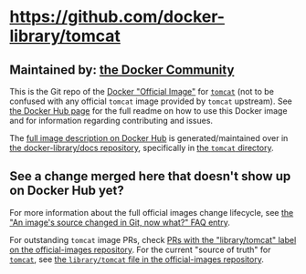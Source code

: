 # https://github.com/docker-library/tomcat

## Maintained by: [the Docker Community](https://github.com/docker-library/tomcat)

This is the Git repo of the [Docker "Official Image"](https://github.com/docker-library/official-images#what-are-official-images) for [`tomcat`](https://hub.docker.com/_/tomcat/) (not to be confused with any official `tomcat` image provided by `tomcat` upstream). See [the Docker Hub page](https://hub.docker.com/_/tomcat/) for the full readme on how to use this Docker image and for information regarding contributing and issues.

The [full image description on Docker Hub](https://hub.docker.com/_/tomcat/) is generated/maintained over in [the docker-library/docs repository](https://github.com/docker-library/docs), specifically in [the `tomcat` directory](https://github.com/docker-library/docs/tree/master/tomcat).

## See a change merged here that doesn't show up on Docker Hub yet?

For more information about the full official images change lifecycle, see [the "An image's source changed in Git, now what?" FAQ entry](https://github.com/docker-library/faq#an-images-source-changed-in-git-now-what).

For outstanding `tomcat` image PRs, check [PRs with the "library/tomcat" label on the official-images repository](https://github.com/docker-library/official-images/labels/library%2Ftomcat). For the current "source of truth" for [`tomcat`](https://hub.docker.com/_/tomcat/), see [the `library/tomcat` file in the official-images repository](https://github.com/docker-library/official-images/blob/master/library/tomcat).

<!-- THIS FILE IS GENERATED BY https://github.com/docker-library/docs/blob/master/generate-repo-stub-readme.sh -->
